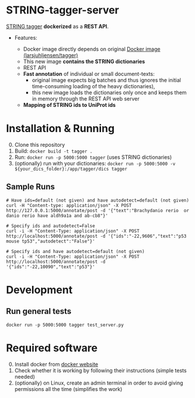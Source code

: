 # STRING-tagger-server

[STRING tagger](https://bitbucket.org/larsjuhljensen/tagger) **dockerized** as a **REST API**.

* Features:

  * Docker image directly depends on original [Docker image (larsjuhljensen/tagger)](https://hub.docker.com/r/larsjuhljensen/tagger/)
  * This new image **contains the STRING dictionaries**
  * REST API
  * **Fast annotation** of individual or small document-texts:
    * original image expects big batches and thus ignores the initial time-consuming loading of the heavy dictionaries),
    * this new image loads the dictionaries only once and keeps them in memory through the REST API web server
  * **Mapping of STRING ids to UniProt ids**


# Installation & Running

0. Clone this repository
0. Build: `docker build -t tagger .`
0. Run: `docker run -p 5000:5000 tagger` (uses STRING dictionaries)
0. (optionally) run with your dictionaries: `docker run -p 5000:5000 -v ${your_dics_folder}:/app/tagger/dics tagger`


## Sample Runs

```shell
# Have ids=default (not given) and have autodetect=default (not given)
curl -H "Content-type: application/json" -X POST http://127.0.0.1:5000/annotate/post -d '{"text":"Brachydanio rerio  or danio rerio have aldh9a1a and ab-cb8"}'

# Specify ids and autodetect=False
curl -i -H "Content-Type: application/json" -X POST http://localhost:5000/annotate/post -d '{"ids":"-22,9606","text":"p53 mouse tp53","autodetect":"False"}'

# Specify ids and have autodetect=default (not given)
curl -i -H "Content-Type: application/json" -X POST http://localhost:5000/annotate/post -d '{"ids":"-22,10090","text":"p53"}'
```


# Development

## Run general tests

```shell
docker run -p 5000:5000 tagger test_server.py
```

# Required software

0. Install docker from [docker website](https://docs.docker.com/)
0. Check whether it is working by following their instructions (simple tests needed)
0. (optionally) on Linux, create an admin terminal in order to avoid giving permissions all the time (simplifies the work)
